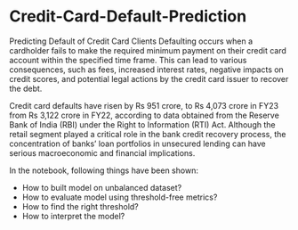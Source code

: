 # Credit-Card-Default-Prediction
Predicting Default of Credit Card Clients 
Defaulting occurs when a cardholder fails to make the required minimum payment on their credit card account within the specified time frame. This can lead to various consequences, such as fees, increased interest rates, negative impacts on credit scores, and potential legal actions by the credit card issuer to recover the debt.

Credit card defaults have risen by Rs 951 crore, to Rs 4,073 crore in FY23 from Rs 3,122 crore in FY22, according to data obtained from the Reserve Bank of India (RBI) under the Right to Information (RTI) Act. Although the retail segment played a critical role in the bank credit recovery process, the concentration of banks’ loan portfolios in unsecured lending can have serious macroeconomic and financial implications.

In the notebook, following things have been shown: 
* How to built model on unbalanced dataset?
* How to evaluate model using threshold-free metrics?
* How to find the right threshold?
* How to interpret the model?
